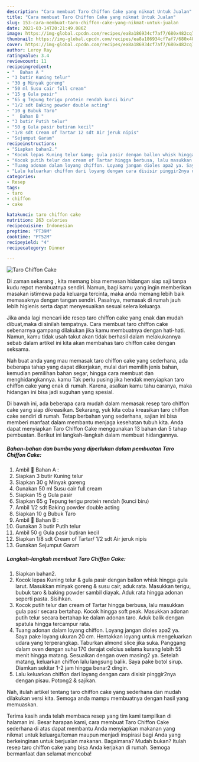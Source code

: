 ```yaml
---
description: "Cara membuat Taro Chiffon Cake yang nikmat Untuk Jualan"
title: "Cara membuat Taro Chiffon Cake yang nikmat Untuk Jualan"
slug: 153-cara-membuat-taro-chiffon-cake-yang-nikmat-untuk-jualan
date: 2021-03-14T20:21:49.086Z
image: https://img-global.cpcdn.com/recipes/ea8a186934cf7af7/680x482cq70/taro-chiffon-cake-foto-resep-utama.jpg
thumbnail: https://img-global.cpcdn.com/recipes/ea8a186934cf7af7/680x482cq70/taro-chiffon-cake-foto-resep-utama.jpg
cover: https://img-global.cpcdn.com/recipes/ea8a186934cf7af7/680x482cq70/taro-chiffon-cake-foto-resep-utama.jpg
author: Leroy Ray
ratingvalue: 3.4
reviewcount: 11
recipeingredient:
- "  Bahan A "
- "3 butir Kuning telur"
- "30 g Minyak goreng"
- "50 ml Susu cair full cream"
- "15 g Gula pasir"
- "65 g Tepung terigu protein rendah kunci biru"
- "1/2 sdt Baking powder double acting"
- "10 g Bubuk Taro"
- "  Bahan B "
- "3 butir Putih telur"
- "50 g Gula pasir butiran kecil"
- "1/8 sdt Cream of Tartar 12 sdt Air jeruk nipis"
- "Sejumput Garam"
recipeinstructions:
- "Siapkan bahan2."
- "Kocok lepas Kuning telur &amp; gula pasir dengan ballon whisk hingga gula larut. Masukkan minyak goreng &amp; susu cair, aduk rata. Masukkan terigu, bubuk taro &amp; baking powder sambil diayak. Aduk rata hingga adonan seperti pasta. Sisihkan."
- "Kocok putih telur dan cream of Tartar hingga berbusa, lalu masukkan gula pasir secara bertahap. Kocok hingga soft peak. Masukkan adonan putih telur secara bertahap ke dalam adonan taro. Aduk balik dengan spatula hingga tercampur rata."
- "Tuang adonan dalam loyang chiffon. Loyang jangan dioles apa2 ya. Saya pake loyang ukuran 20 cm. Hentakkan loyang untuk mengeluarkan udara yang terperangkap. Taburkan almond slice jika suka. Panggang dalam oven dengan suhu 170 derajat celcius selama kurang lebih 55 menit hingga matang. Sesuaikan dengan oven masing2 ya. Setelah matang, keluarkan chiffon lalu langsung balik. Saya pake botol sirup. Diamkan sekitar 1-2 jam hingga benar2 dingin."
- "Lalu keluarkan chiffon dari loyang dengan cara disisir pinggir2nya dengan pisau. Potong2 &amp; sajikan."
categories:
- Resep
tags:
- taro
- chiffon
- cake

katakunci: taro chiffon cake 
nutrition: 263 calories
recipecuisine: Indonesian
preptime: "PT39M"
cooktime: "PT52M"
recipeyield: "4"
recipecategory: Dinner

---
```



![Taro Chiffon Cake](https://img-global.cpcdn.com/recipes/ea8a186934cf7af7/680x482cq70/taro-chiffon-cake-foto-resep-utama.jpg)

Di zaman  sekarang , kita memang bisa memesan hidangan siap saji tanpa kudu repot membuatnya sendiri. Namun, bagi kamu yang ingin memberikan masakan istimewa pada keluarga tercinta, maka anda memang lebih baik memasaknya dengan tangan sendiri. Pasalnya, memasak di rumah jauh lebih higienis serta dapat menyesuaikan sesuai selera keluarga.

Jika anda lagi mencari ide resep taro chiffon cake yang enak dan mudah dibuat,maka di sinilah tempatnya. Cara membuat taro chiffon cake  sebenarnya gampang dilakukan jika kamu membuatnya dengan hati-hati. Namun, kamu tidak usah takut akan tidak berhasil dalam melakukannya 
sebab dalam artikel ini kita akan membahas taro chiffon cake dengan seksama.  



Nah buat anda yang mau memasak taro chiffon cake yang sederhana, ada beberapa tahap yang dapat dikerjakan, mulai dari memilih jenis bahan, kemudian pemilihan bahan segar, hingga cara membuat dan menghidangkannya. kamu Tak perlu pusing jika hendak menyiapkan taro chiffon cake yang enak di rumah. Karena, asalkan kamu  tahu caranya, maka hidangan ini bisa jadi suguhan yang spesial.

Di bawah ini, ada beberapa cara mudah dalam memasak resep taro chiffon cake yang siap dikreasikan. Sekarang, yuk kita coba kreasikan taro chiffon cake sendiri di rumah. Tetap berbahan yang sederhana, sajian ini bisa memberi manfaat dalam membantu menjaga kesehatan tubuh kita. Anda dapat menyiapkan Taro Chiffon Cake menggunakan 13 bahan dan 5 tahap pembuatan. Berikut ini langkah-langkah dalam membuat hidangannya.

<!--inarticleads1-->

##### Bahan-bahan dan bumbu yang diperlukan dalam pembuatan Taro Chiffon Cake:

1. Ambil  🎋 Bahan A :
1. Siapkan 3 butir Kuning telur
1. Siapkan 30 g Minyak goreng
1. Gunakan 50 ml Susu cair full cream
1. Siapkan 15 g Gula pasir
1. Siapkan 65 g Tepung terigu protein rendah (kunci biru)
1. Ambil 1/2 sdt Baking powder double acting
1. Siapkan 10 g Bubuk Taro
1. Ambil  🎋 Bahan B :
1. Gunakan 3 butir Putih telur
1. Ambil 50 g Gula pasir butiran kecil
1. Siapkan 1/8 sdt Cream of Tartar/ 1/2 sdt Air jeruk nipis
1. Gunakan Sejumput Garam




<!--inarticleads2-->

##### Langkah-langkah membuat Taro Chiffon Cake:

1. Siapkan bahan2.
1. Kocok lepas Kuning telur &amp; gula pasir dengan ballon whisk hingga gula larut. Masukkan minyak goreng &amp; susu cair, aduk rata. Masukkan terigu, bubuk taro &amp; baking powder sambil diayak. Aduk rata hingga adonan seperti pasta. Sisihkan.
1. Kocok putih telur dan cream of Tartar hingga berbusa, lalu masukkan gula pasir secara bertahap. Kocok hingga soft peak. Masukkan adonan putih telur secara bertahap ke dalam adonan taro. Aduk balik dengan spatula hingga tercampur rata.
1. Tuang adonan dalam loyang chiffon. Loyang jangan dioles apa2 ya. Saya pake loyang ukuran 20 cm. Hentakkan loyang untuk mengeluarkan udara yang terperangkap. Taburkan almond slice jika suka. Panggang dalam oven dengan suhu 170 derajat celcius selama kurang lebih 55 menit hingga matang. Sesuaikan dengan oven masing2 ya. Setelah matang, keluarkan chiffon lalu langsung balik. Saya pake botol sirup. Diamkan sekitar 1-2 jam hingga benar2 dingin.
1. Lalu keluarkan chiffon dari loyang dengan cara disisir pinggir2nya dengan pisau. Potong2 &amp; sajikan.




Nah, itulah artikel tentang  taro chiffon cake  yang sederhana dan mudah dilakukan versi kita. Semoga anda mampu membuatnya dengan hasil yang memuaskan. 

Terima kasih anda telah membaca resep yang tim kami tampilkan di halaman ini. Besar harapan kami, cara membuat  Taro Chiffon Cake sederhana di atas dapat membantu Anda menyiapkan makanan yang nikmat untuk keluarga/teman maupun menjadi inspirasi bagi Anda yang berkeinginan untuk berjualan makanan. Bagaimana? Mudah bukan? Itulah resep taro chiffon cake yang bisa Anda kerjakan di rumah. Semoga bermanfaat dan selamat mencoba!

